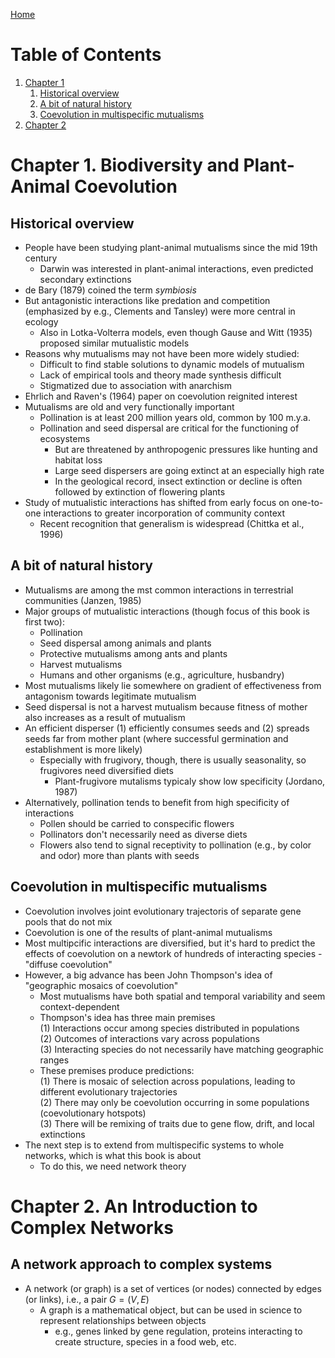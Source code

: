 [Home](index.md)

# Table of Contents
1. [Chapter 1](#1)
    1. [Historical overview](#1.1)
    2. [A bit of natural history](#1.2)
    3. [Coevolution in multispecific mutualisms](#1.3)
2. [Chapter 2](#2)



# Chapter 1. Biodiversity and Plant-Animal Coevolution <a name="1"></a>

## Historical overview <a name="1.1"></a>

- People have been studying plant-animal mutualisms since the mid 19th century
  - Darwin was interested in plant-animal interactions, even predicted secondary extinctions
- de Bary (1879) coined the term *symbiosis*
- But antagonistic interactions like predation and competition (emphasized by e.g., Clements and Tansley) were more central in ecology 
  - Also in Lotka-Volterra models, even though Gause and Witt (1935) proposed similar mutualistic models
- Reasons why mutualisms may not have been more widely studied:
  - Difficult to find stable solutions to dynamic models of mutualism
  - Lack of empirical tools and theory made synthesis difficult
  - Stigmatized due to association with anarchism
- Ehrlich and Raven's (1964) paper on coevolution reignited interest
- Mutualisms are old and very functionally important
  - Pollination is at least 200 million years old, common by 100 m.y.a.
  - Pollination and seed dispersal are critical for the functioning of ecosystems
    - But are threatened by anthropogenic pressures like hunting and habitat loss
    - Large seed dispersers are going extinct at an especially high rate
    - In the geological record, insect extinction or decline is often followed by extinction of flowering plants
- Study of mutualistic interactions has shifted from early focus on one-to-one interactions to greater incorporation of community context
  - Recent recognition that generalism is widespread (Chittka et al., 1996)

## A bit of natural history <a name="1.2"></a>

- Mutualisms are among the mst common interactions in terrestrial communities (Janzen, 1985)
- Major groups of mutualistic interactions (though focus of this book is first two):
    - Pollination
    - Seed dispersal among animals and plants
    - Protective mutualisms among ants and plants
    - Harvest mutualisms
    - Humans and other organisms (e.g., agriculture, husbandry)
- Most mutualisms likely lie somewhere on gradient of effectiveness from antagonism towards legitimate mutualism
- Seed dispersal is not a harvest mutualism because fitness of mother also increases as a result of mutualism
- An efficient disperser (1) efficiently consumes seeds and (2) spreads seeds far from mother plant (where successful germination and establishment is more likely)
    - Especially with frugivory, though, there is usually seasonality, so frugivores need diversified diets
        - Plant-frugivore mutalisms typicaly show low specificity (Jordano, 1987)  
- Alternatively, pollination tends to benefit from high specificity of interactions
    - Pollen should be carried to conspecific flowers
    - Pollinators don't necessarily need as diverse diets
    - Flowers also tend to signal receptivity to pollination (e.g., by color and odor) more than plants with seeds

## Coevolution in multispecific mutualisms <a name="1.3"></a>

- Coevolution involves joint evolutionary trajectoris of separate gene pools that do not mix
- Coevolution is one of the results of plant-animal mutualisms
- Most multipcific interactions are diversified, but it's hard to predict the effects of coevolution on a newtork of hundreds of interacting species - "diffuse coevolution"
- However, a big advance has been John Thompson's idea of "geographic mosaics of coevolution"
    - Most mutualisms have both spatial and temporal variability and seem context-dependent
    - Thompson's idea has three main premises  
    (1) Interactions occur among species distributed in populations  
    (2) Outcomes of interactions vary across populations  
    (3) Interacting species do not necessarily have matching geographic ranges  
    - These premises produce predictions:  
    (1) There is mosaic of selection across populations, leading to different evolutionary trajectories  
    (2) There may only be coevolution occurring in some populations (coevolutionary hotspots)  
    (3) There will be remixing of traits due to gene flow, drift, and local extinctions  
- The next step is to extend from multispecific systems to whole networks, which is what this book is about
    - To do this, we need network theory  


# Chapter 2. An Introduction to Complex Networks <a name="2"></a>

## A network approach to complex systems <a name="2.1"></a>

- A network (or graph) is a set of vertices (or nodes) connected by edges (or links), i.e., a pair $G = (V, E)$ 
    - A graph is a mathematical object, but can be used in science to represent relationships between objects
        - e.g., genes linked by gene regulation, proteins interacting to create structure, species in a food web, etc.  


